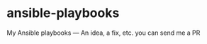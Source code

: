 ansible-playbooks
=================

My Ansible playbooks — An idea, a fix, etc. you can send me a PR
